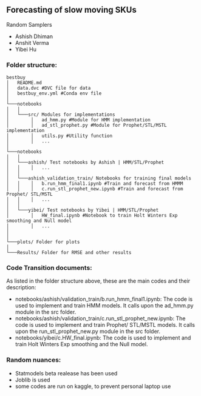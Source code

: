## Forecasting of slow moving SKUs

Random Samplers
- Ashish Dhiman
- Anshit Verma
- Yibei Hu


### Folder structure:
```
bestbuy
│   README.md
│   data.dvc #DVC file for data  
│   bestbuy_env.yml #Conda env file  
│
└───notebooks
│   │
│   └───src/ Modules for implementations
│        │   ad_hmm.py #Module for HMM implementation
│        │   ad_stl_prophet.py #Module for Prophet/STL/MSTL implementation
│        │   utils.py #Utility function
│        │   ...
│
└───notebooks
│   │
│   └───ashish/ Test notebooks by Ashish | HMM/STL/Prophet
│   │    │   ...
│   │
│   └───ashish_validation_train/ Notebooks for training final models
│   │    │   b.run_hmm_final1.ipynb #Train and forecast from HMMM
│   │    │   c.run_stl_prophet_new.ipynb #Train and forecast from Prophet/ STL/MSTL
│   │    │   ...
│   │    
│   └───yibei/ Test notebooks by Yibei | HMM/STL/Prophet
│        │   HW_final.ipynb #Notebook to train Holt Winters Exp smoothing and Null model
│        │   ...
│    
│
└───plots/ Folder for plots   
│   
└───Results/ Folder for RMSE and other results
```

### Code Transition documents:
As listed in the folder structure above, these are the main codes and their description:
- notebooks/ashish/validation_train/b.run_hmm_final1.ipynb: The code is used to implement and train HMM models. It calls upon the ad_hmm.py module in the src folder.
- notebooks/ashish/validation_train/c.run_stl_prophet_new.ipynb: The code is used to implement and train Prophet/ STL/MSTL models. It calls upon the run_stl_prophet_new.py module in the src folder.
- notebooks/yibei/c.HW_final.ipynb: The code is used to implement and train Holt Winters Exp smoothing and the Null model.

### Random nuances:
- Statmodels beta realease has been used
- Joblib is used
- some codes are run on kaggle, to prevent personal laptop use